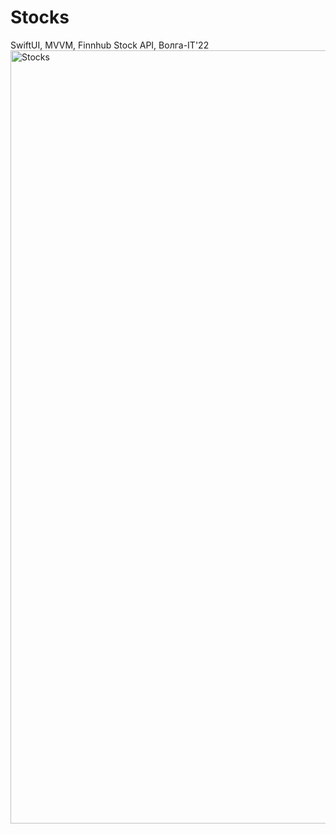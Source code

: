 # Stocks
SwiftUI, MVVM, Finnhub Stock API, Волга-IT'22
<img width="1237" alt="Stocks" src="https://user-images.githubusercontent.com/95241900/170924439-c7cbc19e-08f8-4b8a-9902-6dbe2c2f2ca8.png">
